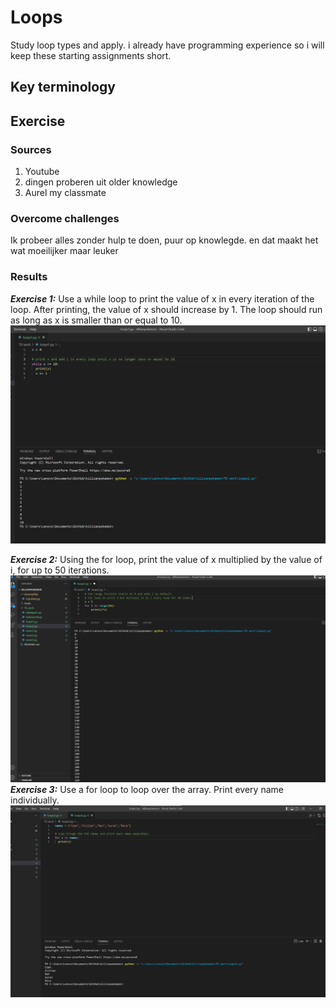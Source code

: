 # Loops
Study loop types and apply.
i already have programming experience so i will keep these starting assignments short.

## Key terminology




## Exercise
### Sources
1. Youtube 
2. dingen proberen uit older knowledge
3. Aurel my classmate

### Overcome challenges
Ik probeer alles zonder hulp te doen, puur op knowlegde. en dat maakt het wat moeilijker maar leuker

### Results

***Exercise 1:*** Use a while loop to print the value of x in every iteration of the loop. After printing, the value of x should increase by 1. The loop should run as long as x is smaller than or equal to 10.
![SS](/00_includes/python%20pics%201%2C2%2C3%2C4/loops1.png)

***Exercise 2:*** Using the for loop, print the value of x multiplied by the value of i, for up to 50 iterations.
![SS](/00_includes/python%20pics%201%2C2%2C3%2C4/loops2.png)
***Exercise 3:*** Use a for loop to loop over the array. Print every name individually.
![SS](/00_includes/python%20pics%201%2C2%2C3%2C4/loops3.png)



